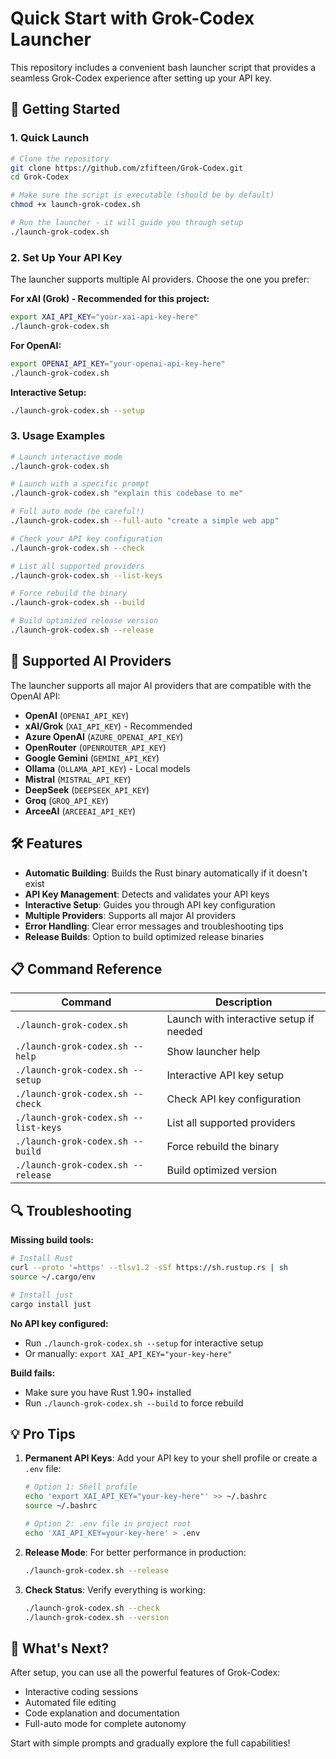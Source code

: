 # Quick Start with Grok-Codex Launcher

This repository includes a convenient bash launcher script that provides a seamless Grok-Codex experience after setting up your API key.

## 🚀 Getting Started

### 1. Quick Launch
```bash
# Clone the repository
git clone https://github.com/zfifteen/Grok-Codex.git
cd Grok-Codex

# Make sure the script is executable (should be by default)
chmod +x launch-grok-codex.sh

# Run the launcher - it will guide you through setup
./launch-grok-codex.sh
```

### 2. Set Up Your API Key
The launcher supports multiple AI providers. Choose the one you prefer:

**For xAI (Grok) - Recommended for this project:**
```bash
export XAI_API_KEY="your-xai-api-key-here"
./launch-grok-codex.sh
```

**For OpenAI:**
```bash
export OPENAI_API_KEY="your-openai-api-key-here"
./launch-grok-codex.sh
```

**Interactive Setup:**
```bash
./launch-grok-codex.sh --setup
```

### 3. Usage Examples

```bash
# Launch interactive mode
./launch-grok-codex.sh

# Launch with a specific prompt
./launch-grok-codex.sh "explain this codebase to me"

# Full auto mode (be careful!)
./launch-grok-codex.sh --full-auto "create a simple web app"

# Check your API key configuration
./launch-grok-codex.sh --check

# List all supported providers
./launch-grok-codex.sh --list-keys

# Force rebuild the binary
./launch-grok-codex.sh --build

# Build optimized release version
./launch-grok-codex.sh --release
```

## 🔑 Supported AI Providers

The launcher supports all major AI providers that are compatible with the OpenAI API:

- **OpenAI** (`OPENAI_API_KEY`)
- **xAI/Grok** (`XAI_API_KEY`) - Recommended
- **Azure OpenAI** (`AZURE_OPENAI_API_KEY`)
- **OpenRouter** (`OPENROUTER_API_KEY`)
- **Google Gemini** (`GEMINI_API_KEY`)
- **Ollama** (`OLLAMA_API_KEY`) - Local models
- **Mistral** (`MISTRAL_API_KEY`)
- **DeepSeek** (`DEEPSEEK_API_KEY`)
- **Groq** (`GROQ_API_KEY`)
- **ArceeAI** (`ARCEEAI_API_KEY`)

## 🛠️ Features

- **Automatic Building**: Builds the Rust binary automatically if it doesn't exist
- **API Key Management**: Detects and validates your API keys
- **Interactive Setup**: Guides you through API key configuration
- **Multiple Providers**: Supports all major AI providers
- **Error Handling**: Clear error messages and troubleshooting tips
- **Release Builds**: Option to build optimized release binaries

## 📋 Command Reference

| Command | Description |
|---------|-------------|
| `./launch-grok-codex.sh` | Launch with interactive setup if needed |
| `./launch-grok-codex.sh --help` | Show launcher help |
| `./launch-grok-codex.sh --setup` | Interactive API key setup |
| `./launch-grok-codex.sh --check` | Check API key configuration |
| `./launch-grok-codex.sh --list-keys` | List all supported providers |
| `./launch-grok-codex.sh --build` | Force rebuild the binary |
| `./launch-grok-codex.sh --release` | Build optimized version |

## 🔍 Troubleshooting

**Missing build tools:**
```bash
# Install Rust
curl --proto '=https' --tlsv1.2 -sSf https://sh.rustup.rs | sh
source ~/.cargo/env

# Install just
cargo install just
```

**No API key configured:**
- Run `./launch-grok-codex.sh --setup` for interactive setup
- Or manually: `export XAI_API_KEY="your-key-here"`

**Build fails:**
- Make sure you have Rust 1.90+ installed
- Run `./launch-grok-codex.sh --build` to force rebuild

## 💡 Pro Tips

1. **Permanent API Keys**: Add your API key to your shell profile or create a `.env` file:
   ```bash
   # Option 1: Shell profile
   echo 'export XAI_API_KEY="your-key-here"' >> ~/.bashrc
   source ~/.bashrc
   
   # Option 2: .env file in project root
   echo 'XAI_API_KEY=your-key-here' > .env
   ```

2. **Release Mode**: For better performance in production:
   ```bash
   ./launch-grok-codex.sh --release
   ```

3. **Check Status**: Verify everything is working:
   ```bash
   ./launch-grok-codex.sh --check
   ./launch-grok-codex.sh --version
   ```

## 🎯 What's Next?

After setup, you can use all the powerful features of Grok-Codex:
- Interactive coding sessions
- Automated file editing
- Code explanation and documentation
- Full-auto mode for complete autonomy

Start with simple prompts and gradually explore the full capabilities!